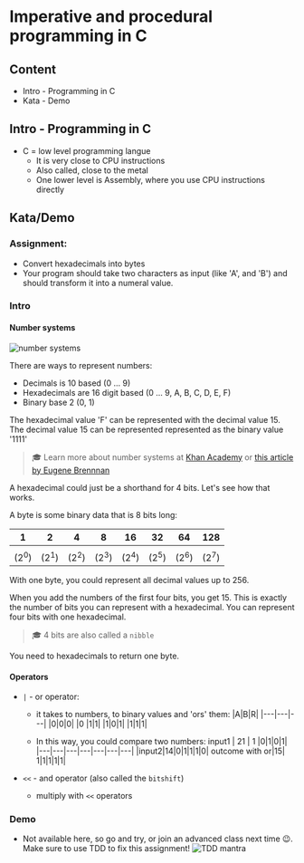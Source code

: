 # Imperative and procedural programming in C

## Content

* Intro - Programming in C
* Kata - Demo

## Intro - Programming in C
* C = low level programming langue
    * It is very close to CPU instructions
    * Also called, close to the metal
    * One lower level is Assembly, where you use CPU instructions directly

## Kata/Demo
### Assignment:
 * Convert hexadecimals into bytes
 * Your program should take two characters as input (like 'A', and 'B') and should transform it into a numeral value.

### Intro
#### Number systems
![number systems](http://www.electronicsengineering.nbcafe.in/wp-content/uploads/2014/09/number-systems.png)

There are ways to represent numbers:
  * Decimals is 10 based (0 ... 9)
  * Hexadecimals are 16 digit based (0 ... 9, A, B, C, D, E, F)
  * Binary base 2 (0, 1)

The hexadecimal value 'F' can be represented with the decimal value 15. The decimal value 15 can be represented represented as the binary value '1111'

>  🎓 Learn more about number systems at [Khan Academy](https://www.khanacademy.org/math/algebra-home/alg-intro-to-algebra/algebra-alternate-number-bases/v/number-systems-introduction) or [this article by Eugene Brennnan](https://owlcation.com/stem/How-to-Convert-Hex-to-Binary-and-Binary-to-Hexadecimal)

A hexadecimal could just be a shorthand for 4 bits. Let's see how that works.

A byte is some binary data that is 8 bits long:

|1|2|4|8|16|32|64|128|
|---|---|---|---|---|---|---|---|
||||||||
(2<sup>0</sup>)|(2<sup>1</sup>)|(2<sup>2</sup>)|(2<sup>3</sup>)|(2<sup>4</sup>)|(2<sup>5</sup>)|(2<sup>6</sup>)|(2<sup>7</sup>)|

With one byte, you could represent all decimal values up to 256.

When you add the numbers of the first four bits, you get 15. This is exactly the number of bits you can represent with a hexadecimal. You can represent four bits with one hexadecimal.

> 🎓 4 bits are also called a `nibble`

You need to hexadecimals to return one byte.

#### Operators

* `|` - or operator: 
  * it takes to numbers, to binary values and 'ors'  them:
    |A|B|R|
    |---|---|---|
    |0|0|0|
    |0 |1|1|
    |1|0|1|
    |1|1|1|

  * In this way, you could compare two numbers:
    input1 | 21 | 1 |0|1|0|1|
    |---|---|---|---|---|---|---|
    |input2|14|0|1|1|1|0|
    outcome with or|15| 1|1|1|1|1|

* `<<` - and operator (also called the `bitshift`)
  * multiply with `<<` operators


### Demo
* Not available here, so go and try, or join an advanced class next time 😉. Make sure to use TDD to fix this assignment!
![TDD mantra](http://lewandowski.io/images/tdd_flow.gif)


